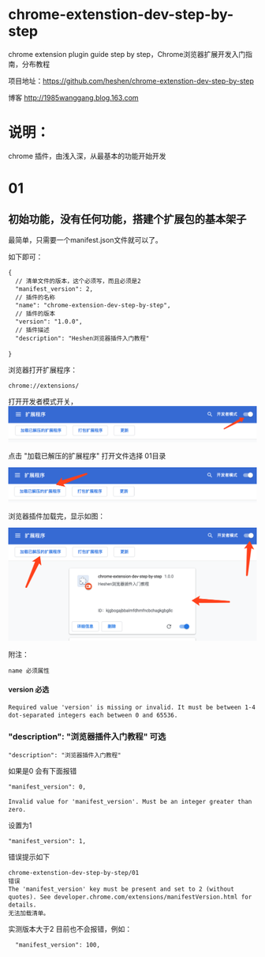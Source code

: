 # chrome-extenstion-dev-step-by-step
chrome extension plugin guide step by step，Chrome浏览器扩展开发入门指南，分布教程


项目地址：https://github.com/heshen/chrome-extenstion-dev-step-by-step

博客 http://1985wanggang.blog.163.com
# 说明：
chrome 插件，由浅入深，从最基本的功能开始开发

# 01 
## 初始功能，没有任何功能，搭建个扩展包的基本架子
最简单，只需要一个manifest.json文件就可以了。

如下即可：
```
{
  // 清单文件的版本，这个必须写，而且必须是2
  "manifest_version": 2,
  // 插件的名称
  "name": "chrome-extension-dev-step-by-step",
  // 插件的版本
  "version": "1.0.0",
  // 插件描述
  "description": "Heshen浏览器插件入门教程"

}
```

浏览器打开扩展程序：
```angular2html
chrome://extensions/
```

打开开发者模式开关，
![Image text](../imgs/01.png)

点击 "加载已解压的扩展程序" 打开文件选择 01目录

![Image text](../imgs/02.png)

浏览器插件加载完，显示如图：

![Image text](../imgs/03.png)

附注：

```angular2html
name 必须属性
```

#### version 必选
```angular2html
Required value 'version' is missing or invalid. It must be between 1-4 dot-separated integers each between 0 and 65536.

```
### "description": "浏览器插件入门教程" 可选
```angular2html
"description": "浏览器插件入门教程"
```


如果是0 会有下面报错
```angular2html
"manifest_version": 0,
```
```angular2html
Invalid value for 'manifest_version'. Must be an integer greater than zero.

```

设置为1
```angular2html
"manifest_version": 1,

```
错误提示如下
```angular2html
chrome-extenstion-dev-step-by-step/01
错误
The 'manifest_version' key must be present and set to 2 (without quotes). See developer.chrome.com/extensions/manifestVersion.html for details.
无法加载清单。
```

实测版本大于2 目前也不会报错，例如：

```angular2html
  "manifest_version": 100,

```
